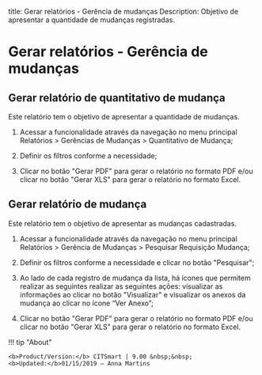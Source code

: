 title: Gerar relatórios - Gerência de mudanças
Description: Objetivo de apresentar a quantidade de mudanças registradas.
# Gerar relatórios - Gerência de mudanças

Gerar relatório de quantitativo de mudança
----------------------------------------------

Este relatório tem o objetivo de apresentar a quantidade de 
mudanças.

1.  Acessar a funcionalidade através da navegação no menu principal Relatórios
    \> Gerências de Mudanças \> Quantitativo de Mudança;

2.  Definir os filtros conforme a necessidade;

3.  Clicar no botão "Gerar PDF" para gerar o relatório no formato PDF e/ou
    clicar no botão "Gerar XLS" para gerar o relatório no formato Excel.

Gerar relatório de mudança
---------------------------------------------

Este relatório tem o objetivo de apresentar as mudanças
cadastradas.

1.  Acessar a funcionalidade através da navegação no menu principal Relatórios
    \> Gerência de Mudanças \> Pesquisar Requisição Mudança;

2.  Definir os filtros conforme a necessidade e clicar no botão "Pesquisar";

3.  Ao lado de cada registro de mudança da lista, há ícones que
    permitem realizar as seguintes realizar as seguintes ações: visualizar as
    informações ao clicar no botão "Visualizar" e visualizar os anexos da
    mudança ao clicar no ícone “Ver Anexo”;

4.  Clicar no botão "Gerar PDF" para gerar o relatório no formato PDF e/ou
    clicar no botão "Gerar XLS" para gerar o relatório no formato Excel.



!!! tip "About"

    <b>Product/Version:</b> CITSmart | 9.00 &nbsp;&nbsp;
    <b>Updated:</b>01/15/2019 – Anna Martins
